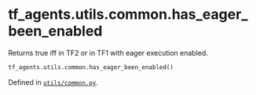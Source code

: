 <div itemscope itemtype="http://developers.google.com/ReferenceObject">
<meta itemprop="name" content="tf_agents.utils.common.has_eager_been_enabled" />
<meta itemprop="path" content="Stable" />
</div>

# tf_agents.utils.common.has_eager_been_enabled

Returns true iff in TF2 or in TF1 with eager execution enabled.

``` python
tf_agents.utils.common.has_eager_been_enabled()
```



Defined in [`utils/common.py`](https://github.com/tensorflow/agents/tree/master/tf_agents/utils/common.py).

<!-- Placeholder for "Used in" -->
